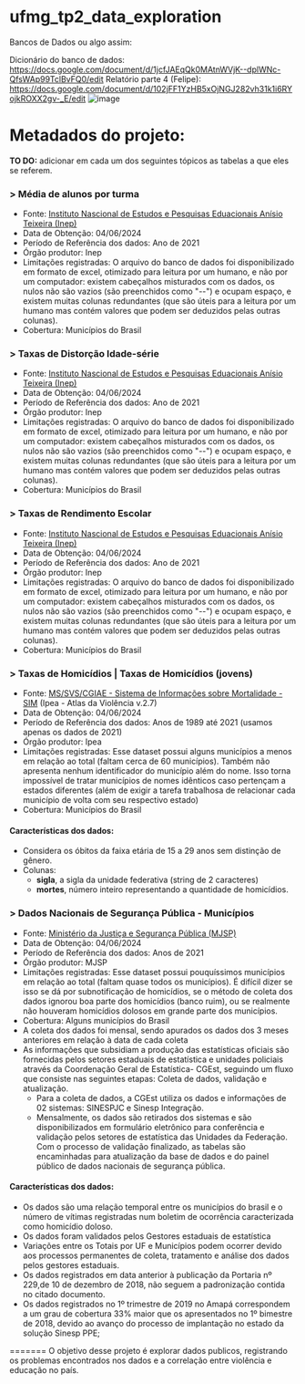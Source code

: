 # ufmg_tp2_data_exploration
  Bancos de Dados ou algo assim: 

  Dicionário do banco de dados: https://docs.google.com/document/d/1jcfJAEqQk0MAtnWVjK--dplWNc-QfsWAp99TclBvFQ0/edit
  Relatório parte 4 (Felipe): https://docs.google.com/document/d/102jFF1YzHB5xOjNGJ282vh31k1i6RYojkROXX2gv-_E/edit
  ![image](https://github.com/DuarteDvv/UFMG.ibd_tp2_data_exploration/assets/140446172/04e7fce0-7487-4fed-a535-e95590b57933)

# Metadados do projeto:

**TO DO:** adicionar em cada um dos seguintes tópicos as tabelas a que eles se referem.

  ### > Média de alunos por turma
  + Fonte: [Instituto Nascional de Estudos e Pesquisas Eduacionais Anísio Teixeira (Inep)](https://www.gov.br/inep/pt-br/acesso-a-informacao/dados-abertos/indicadores-educacionais/media-de-alunos-por-turma)
  + Data de Obtenção: 04/06/2024
  + Período de Referência dos dados: Ano de 2021
  + Órgão produtor: Inep
  + Limitações registradas: O arquivo do banco de dados foi disponibilizado em formato de excel, otimizado para leitura por um humano, e não por um computador: existem cabeçalhos misturados com os dados, os nulos não são vazios (são preenchidos como "--") e ocupam espaço, e existem muitas colunas redundantes (que são úteis para a leitura por um humano mas contém valores que podem ser deduzidos pelas outras colunas).
  + Cobertura: Municípios do Brasil 
  
  ### > Taxas de Distorção Idade-série
  + Fonte: [Instituto Nascional de Estudos e Pesquisas Eduacionais Anísio Teixeira (Inep)](https://www.gov.br/inep/pt-br/acesso-a-informacao/dados-abertos/indicadores-educacionais/taxas-de-distorcao-idade-serie)
  + Data de Obtenção: 04/06/2024
  + Período de Referência dos dados: Ano de 2021
  + Órgão produtor: Inep
  + Limitações registradas: O arquivo do banco de dados foi disponibilizado em formato de excel, otimizado para leitura por um humano, e não por um computador: existem cabeçalhos misturados com os dados, os nulos não são vazios (são preenchidos como "--") e ocupam espaço, e existem muitas colunas redundantes (que são úteis para a leitura por um humano mas contém valores que podem ser deduzidos pelas outras colunas).
  + Cobertura: Municípios do Brasil 
 
  ### > Taxas de Rendimento Escolar
  + Fonte: [Instituto Nascional de Estudos e Pesquisas Eduacionais Anísio Teixeira (Inep)](https://www.gov.br/inep/pt-br/acesso-a-informacao/dados-abertos/indicadores-educacionais/taxas-de-rendimento-escolar)
  + Data de Obtenção: 04/06/2024
  + Período de Referência dos dados: Ano de 2021
  + Órgão produtor: Inep
  + Limitações registradas: O arquivo do banco de dados foi disponibilizado em formato de excel, otimizado para leitura por um humano, e não por um computador: existem cabeçalhos misturados com os dados, os nulos não são vazios (são preenchidos como "--") e ocupam espaço, e existem muitas colunas redundantes (que são úteis para a leitura por um humano mas contém valores que podem ser deduzidos pelas outras colunas).
  + Cobertura: Municípios do Brasil
    
  ### > Taxas de Homicídios | Taxas de Homicídios (jovens)
  + Fonte: [MS/SVS/CGIAE - Sistema de Informações sobre Mortalidade - SIM](https://www.ipea.gov.br/atlasviolencia/filtros-series/1/homicidios) (Ipea - Atlas da Violência v.2.7)
  + Data de Obtenção: 04/06/2024
  + Período de Referência dos dados: Anos de 1989 até 2021 (usamos apenas os dados de 2021)
  + Órgão produtor: Ipea
  + Limitações registradas: Esse dataset possui alguns municípios a menos em relação ao total (faltam cerca de 60 municípios). Também não apresenta nenhum identificador do município além do nome. Isso torna impossível de tratar municípios de nomes idênticos caso pertençam a estados diferentes (além de exigir a tarefa trabalhosa de relacionar cada município de volta com seu respectivo estado)
  + Cobertura: Municípios do Brasil
  #### Características dos dados:
  + Considera os óbitos da faixa etária de 15 a 29 anos sem distinção de gênero.
  + Colunas:
    + **sigla**, a sigla da unidade federativa (string de 2 caracteres)
    + **mortes**, número inteiro representando a quantidade de homicídios.
  ### > Dados Nacionais de Segurança Pública - Municípios
  + Fonte: [Ministério da Justiça e Segurança Pública (MJSP)](https://dados.gov.br/dados/conjuntos-dados/sistema-nacional-de-estatisticas-de-seguranca-publica)
  + Data de Obtenção: 04/06/2024
  + Período de Referência dos dados: Anos de 2021
  + Órgão produtor: MJSP
  + Limitações registradas: Esse dataset possui pouquíssimos municípios em relação ao total (faltam quase todos os municípios). É difícil dizer se isso se dá por subnotificação de homicídios, se o método de coleta dos dados ignorou boa parte dos homicídios (banco ruim), ou se realmente não houveram homicídios dolosos em grande parte dos municípios.
  + Cobertura: Alguns municípios do Brasil
   + A coleta dos dados foi mensal, sendo apurados os dados dos 3 meses anteriores em relação à data de cada coleta
   + As informações que subsidiam a produção das estatísticas oficiais são fornecidas pelos setores estaduais de estatística e unidades policiais através da Coordenação Geral de Estatística- CGEst, seguindo um fluxo que consiste nas seguintes etapas: Coleta de dados, validação e atualização.
     + Para a coleta de dados, a CGEst utiliza os dados e informações de 02 sistemas: SINESPJC e Sinesp Integração.
     + Mensalmente, os dados são retirados dos sistemas e são disponibilizados em formulário eletrônico para conferência e validação pelos setores de estatística das Unidades da Federação. Com o processo de validação finalizado, as tabelas são encaminhadas para atualização da base de dados e do painel público de dados nacionais de segurança pública.
  #### Características dos dados:
   + Os dados são uma relação temporal entre os municípios do brasil e o número de vítimas registradas num boletim de ocorrência caracterizada como homicídio doloso.
   + Os dados foram validados pelos Gestores estaduais de estatística
   + Variações entre os Totais por UF e Municípios podem ocorrer devido aos processos permanentes de coleta, tratamento e análise dos dados pelos gestores estaduais.
   + Os dados registrados em data anterior à publicação da Portaria nº 229,de 10 de dezembro de 2018, não seguem a padronização contida no citado documento.
   + Os dados registrados no 1º trimestre de 2019 no Amapá correspondem a um grau de cobertura 33% maior que os apresentados no 1º bimestre de 2018, devido ao avanço do processo de implantação no estado da solução Sinesp PPE;



  
=======
O objetivo desse projeto é explorar dados publicos, registrando os problemas encontrados nos dados e a correlação entre violência e educação no país.
